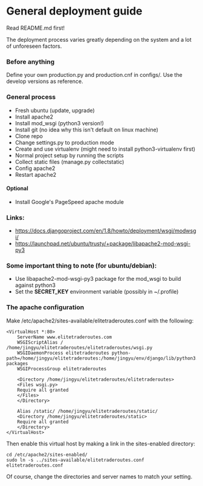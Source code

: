 # General deployment guide

Read README.md first!

The deployment process varies greatly depending on the system and a lot of unforeseen factors.

### Before anything

Define your own production.py and production.cnf in configs/. Use the develop versions as reference.

### General process

- Fresh ubuntu (update, upgrade)
- Install apache2
- Install mod_wsgi (python3 version!)
- Install git (no idea why this isn't default on linux machine)
- Clone repo
- Change settings.py to production mode
- Create and use virtualenv (might need to install python3-virtualenv first)
- Normal project setup by running the scripts
- Collect static files (manage.py collectstatic)
- Config apache2
- Restart apache2

#### Optional

- Install Google's PageSpeed apache module

### Links:

- https://docs.djangoproject.com/en/1.8/howto/deployment/wsgi/modwsgi/
- https://launchpad.net/ubuntu/trusty/+package/libapache2-mod-wsgi-py3

### Some important thing to note (for ubuntu/debian):

- Use libapache2-mod-wsgi-py3 package for the mod_wsgi to build against python3
- Set the **SECRET_KEY** environment variable (possibly in ~/.profile)

### The apache configuration

Make /etc/apache2/sites-available/elitetraderoutes.conf with the following:

    <VirtualHost *:80>
        ServerName www.elitetraderoutes.com
        WSGIScriptAlias / /home/jingyu/elitetraderoutes/elitetraderoutes/wsgi.py
        WSGIDaemonProcess elitetraderoutes python-path=/home/jingyu/elitetraderoutes:/home/jingyu/env/django/lib/python3.4/site-packages
        WSGIProcessGroup elitetraderoutes
        
        <Directory /home/jingyu/elitetraderoutes/elitetraderoutes>
        <Files wsgi.py>
        Require all granted
        </Files>
        </Directory>
        
        Alias /static/ /home/jingyu/elitetraderoutes/static/
        <Directory /home/jingyu/elitetraderoutes/static>
        Require all granted
        </Directory>
    </VirtualHost>
    
Then enable this virtual host by making a link in the sites-enabled directory:

    cd /etc/apache2/sites-enabled/
    sudo ln -s ../sites-available/elitetraderoutes.conf elitetraderoutes.conf

Of course, change the directories and server names to match your setting.